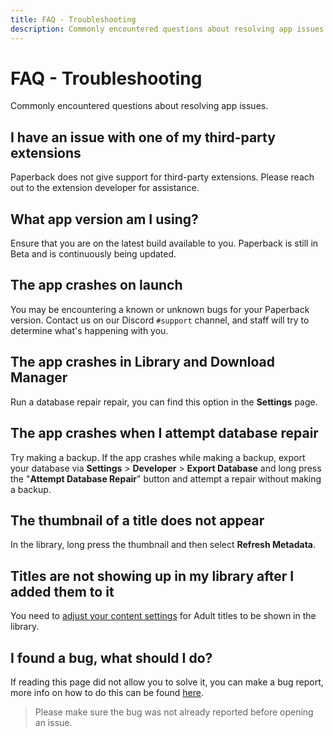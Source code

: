 ```yaml
---
title: FAQ - Troubleshooting
description: Commonly encountered questions about resolving app issues.
---
```


# FAQ - Troubleshooting

Commonly encountered questions about resolving app issues.

## I have an issue with one of my third-party extensions

Paperback does not give support for third-party extensions. Please reach out to the extension developer for assistance.

## What app version am I using?

Ensure that you are on the latest build available to you. Paperback is still in Beta and is continuously being updated.

## The app crashes on launch

You may be encountering a known or unknown bugs for your Paperback version. Contact us on our Discord `#support` channel, and staff will try to determine what's happening with you.

## The app crashes in Library and Download Manager

Run a database repair repair, you can find this option in the **Settings** page.

## The app crashes when I attempt database repair

Try making a backup. If the app crashes while making a backup, export your database via **Settings** > **Developer** > **Export Database** and long press the "**Attempt Database Repair**" button and attempt a repair without making a backup.

## The thumbnail of a title does not appear

In the library, long press the thumbnail and then select **Refresh Metadata**.

## Titles are not showing up in my library after I added them to it

You need to [adjust your content settings](/getting-started/content-settings) for Adult titles to be shown in the library.

## I found a bug, what should I do?

If reading this page did not allow you to solve it, you can make a bug report, more info on how to do this can be found [here](/getting-started/further-support/#using-the-github-repository).

> Please make sure the bug was not already reported before opening an issue.

